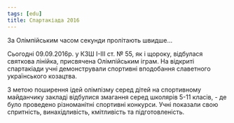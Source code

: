```yaml
---
tags: [edu]
title: Спартакіада 2016
---
```


За Олімпійським часом секунди пролітають швидше…

Сьогодні 09.09.2016р. у КЗШ І-ІІІ ст. № 55, як і щороку, відбулася святкова лінійка, присвячена Олімпійським іграм. На відкриті спартакіади учні демонстрували спортивні вподобання славетного українського козацтва.

З метою поширення ідей олімпізму серед дітей на спортивному майданчику закладі відбулися змагання серед школярів 5-11 класів, - де було проведено різноманітні спортивні конкурси. Учні показали свою спритність, винахідливість, кмітливість та підготовленість.

<slideshow id="72157672525439162"></slideshow>
